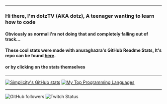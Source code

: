 ----------------------------------------------------------------------------

### Hi there, I'm dotzTV (AKA dotz), A teenager wanting to learn how to code
#### Obviously as normal i'm not doing that and completely falling out of track...

#### These cool stats were made with anuraghazra's GitHub Readme Stats, It's repo can be found [here](https://github.com/anuraghazra/github-readme-stats).
#### or by clicking on the stats themselves
----------------------------------------------------------------------------

[![Simplicity's GitHub stats](https://github-readme-stats.vercel.app/api?username=dotzSimplicity&theme=midnight-purple&hide=prs,issues&count_private=true&show_icons=true&include_all_commits=true)](https://github.com/anuraghazra/github-readme-stats)
[![My Top Programming Languages](https://github-readme-stats.vercel.app/api/top-langs/?username=dotzSimplicity&theme=midnight-purple&layout=compact&hide-title=true)](https://github.com/anuraghazra/github-readme-stats)
 
---------------------------------------------------------------------------
![GitHub followers](https://img.shields.io/github/followers/dotzsimplicity?color=i&style=for-the-badge)
![Twitch Status](https://img.shields.io/twitch/status/dotzsimplicity?style=for-the-badge)
